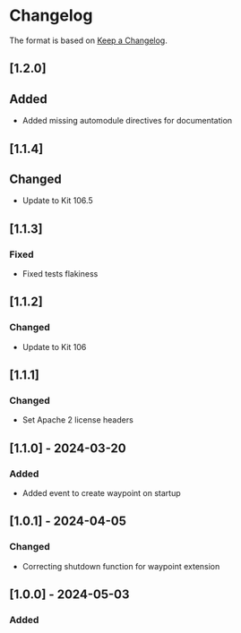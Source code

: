 # Changelog
The format is based on [Keep a Changelog](https://keepachangelog.com/en/1.0.0/).

## [1.2.0]
## Added
- Added missing automodule directives for documentation

## [1.1.4]
## Changed
- Update to Kit 106.5

## [1.1.3]
### Fixed
- Fixed tests flakiness

## [1.1.2]
### Changed
- Update to Kit 106

## [1.1.1]
### Changed
- Set Apache 2 license headers

## [1.1.0] - 2024-03-20
### Added
- Added event to create waypoint on startup

## [1.0.1] - 2024-04-05
### Changed
- Correcting shutdown function for waypoint extension

## [1.0.0] - 2024-05-03
### Added

